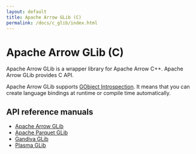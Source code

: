 ```yaml
---
layout: default
title: Apache Arrow GLib (C)
permalink: /docs/c_glib/index.html
---
```

<!--
{% comment %}
Licensed to the Apache Software Foundation (ASF) under one or more
contributor license agreements.  See the NOTICE file distributed with
this work for additional information regarding copyright ownership.
The ASF licenses this file to you under the Apache License, Version 2.0
(the "License"); you may not use this file except in compliance with
the License.  You may obtain a copy of the License at

http://www.apache.org/licenses/LICENSE-2.0

Unless required by applicable law or agreed to in writing, software
distributed under the License is distributed on an "AS IS" BASIS,
WITHOUT WARRANTIES OR CONDITIONS OF ANY KIND, either express or implied.
See the License for the specific language governing permissions and
limitations under the License.
{% endcomment %}
-->

# Apache Arrow GLib (C)

Apache Arrow GLib is a wrapper library for Apache Arrow C++. Apache Arrow GLib provides C API.

Apache Arrow GLib supports [GObject Introspection][gobject-introspection]. It means that you can create language bindings at runtime or compile time automatically.

## API reference manuals

  * [Apache Arrow GLib](arrow-glib/)
  * [Apache Parquet GLib](parquet-glib/)
  * [Gandiva GLib](gandiva-glib/)
  * [Plasma GLib](plasma-glib/)

[gobject-introspection]: https://wiki.gnome.org/action/show/Projects/GObjectIntrospection
